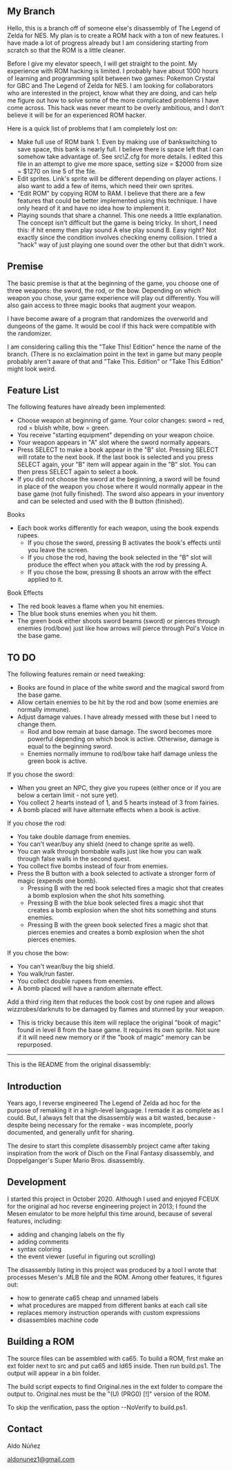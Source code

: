 My Branch
---------

Hello, this is a branch off of someone else's disassembly of The Legend of Zelda for NES. My plan is to create a ROM hack with a ton of new features. I have made a lot of progress already but I am considering starting from scratch so that the ROM is a little cleaner.

Before I give my elevator speech, I will get straight to the point. My experience with ROM hacking is limited. I probably have about 1000 hours of learning and programming split between two games: Pokemon Crystal for GBC and The Legend of Zelda for NES. I am looking for collaborators who are interested in the project, know what they are doing, and can help me figure out how to solve some of the more complicated problems I have come across. This hack was never meant to be overly ambitious, and I don't believe it will be for an experienced ROM hacker.

Here is a quick list of problems that I am completely lost on:
- Make full use of ROM bank 1. Even by making use of bankswitching to save space, this bank is nearly full. I believe there is space left that I can somehow take advantage of. See src\Z.cfg for more details. I edited this file in an attempt to give me more space, setting size = $2000 from size = $1270 on line 5 of the file.
- Edit sprites. Link's sprite will be different depending on player actions. I also want to add a few of items, which need their own sprites.
- "Edit ROM" by copying ROM to RAM. I believe that there are a few features that could be better implemented using this technique. I have only heard of it and have no idea how to implement it.
- Playing sounds that share a channel. This one needs a little explanation. The concept isn't difficult but the game is being tricky. In short, I need this: if hit enemy then play sound A else play sound B. Easy right? Not exactly since the condition involves checking enemy collision. I tried a "hack" way of just playing one sound over the other but that didn't work.


Premise
-------

The basic premise is that at the beginning of the game, you choose one of three weapons: the sword, the rod, or the bow. Depending on which weapon you chose, your game experience will play out differently. You will also gain access to three magic books that augment your weapon.

I have become aware of a program that randomizes the overworld and dungeons of the game. It would be cool if this hack were compatible with the randomizer.

I am considering calling this the "Take This! Edition" hence the name of the branch. (There is no exclaimation point in the text in game but many people probably aren't aware of that and "Take This. Edition" or "Take This Edition" might look weird.

Feature List
------------
The following features have already been implemented:

- Choose weapon at beginning of game. Your color changes: sword = red, rod = bluish white, bow = green.
- You receive "starting equipment" depending on your weapon choice.
- Your weapon appears in "A" slot where the sword normally appears.
- Press SELECT to make a book appear in the "B" slot. Pressing SELECT will rotate to the next book. If the last book is selected and you press SELECT again, your "B" item will appear again in the "B" slot. You can then press SELECT again to select a book.
- If you did not choose the sword at the beginning, a sword will be found in place of the weapon you chose where it would normally appear in the base game (not fully finished). The sword also appears in your inventory and can be selected and used with the B button (finished).


Books
- Each book works differently for each weapon, using the book expends rupees.
	- If you chose the sword, pressing B activates the book's effects until you leave the screen.
	- If you chose the rod, having the book selected in the "B" slot will produce the effect when you attack with the rod by pressing A.
	- If you chose the bow, pressing B shoots an arrow with the effect applied to it.
  
Book Effects
- The red book leaves a flame when you hit enemies.
- The blue book stuns enemies when you hit them.
- The green book either shoots sword beams (sword) or pierces through enemies (rod/bow) just like how arrows will pierce through Pol's Voice in the base game.

TO DO
-----

The following features remain or need tweaking:


- Books are found in place of the white sword and the magical sword from the base game.
- Allow certain enemies to be hit by the rod and bow (some enemies are normally immune).
- Adjust damage values. I have already messed with these but I need to change them.
	- Rod and bow remain at base damage. The sword becomes more powerful depending on which book is active. Otherwise, damage is equal to the beginning sword.
	- Enemies normally immune to rod/bow take half damage unless the green book is active.


If you chose the sword:
- When you greet an NPC, they give you rupees (either once or if you are below a certain limit - not sure yet).
- You collect 2 hearts instead of 1, and 5 hearts instead of 3 from fairies.
- A bomb placed will have alternate effects when a book is active.


If you chose the rod:
- You take double damage from enemies.
- You can't wear/buy any shield (need to change sprite as well).
- You can walk through bombable walls just like how you can walk through false walls in the second quest.
- You collect five bombs instead of four from enemies.
- Press the B button with a book selected to activate a stronger form of magic (expends one bomb).
	- Pressing B with the red book selected fires a magic shot that creates a bomb explosion when the shot hits something.
	- Pressing B with the blue book selected fires a magic shot that creates a bomb explosion when the shot hits something and stuns enemies.
	- Pressing B with the green book selected fires a magic shot that pierces enemies and creates a bomb explosion when the shot pierces enemies.


If you chose the bow:
- You can't wear/buy the big shield.
- You walk/run faster.
- You collect double rupees from enemies.
- A bomb placed will have a random alternate effect.


Add a third ring item that reduces the book cost by one rupee and allows wizzrobes/darknuts to be damaged by flames and stunned by your weapon.
- This is tricky because this item will replace the original "book of magic" found in level 8 from the base game. It requires its own sprite. Not sure if it will need new memory or if the "book of magic" memory can be repurposed.



-----



This is the README from the original disassembly:


Introduction
------------

Years ago, I reverse engineered The Legend of Zelda ad hoc for the purpose of remaking it in
a high-level language. I remade it as complete as I could. But, I always felt that the
disassembly was a bit wasted, because - despite being necessary for the remake - was incomplete,
poorly documented, and generally unfit for sharing.

The desire to start this complete disassembly project came after taking inspiration from
the work of Disch on the Final Fantasy disassembly, and Doppelganger's Super Mario Bros.
disassembly.


Development
-----------

I started this project in October 2020. Although I used and enjoyed FCEUX for the original
ad hoc reverse engineering project in 2013; I found the Mesen emulator to be more helpful this
time around, because of several features, including:

- adding and changing labels on the fly
- adding comments
- syntax coloring
- the event viewer (useful in figuring out scrolling)

The disassembly listing in this project was produced by a tool I wrote that processes Mesen's
.MLB file and the ROM. Among other features, it figures out:

- how to generate ca65 cheap and unnamed labels
- what procedures are mapped from different banks at each call site
- replaces memory instruction operands with custom expressions
- disassembles machine code


Building a ROM
--------------

The source files can be assembled with ca65. To build a ROM, first make an ext folder next to
src and put ca65 and ld65 inside. Then run build.ps1. The output will appear in a bin folder.

The build script expects to find Original.nes in the ext folder to compare the output to.
Original.nes must be the "(U) (PRG0) [!]" version of the ROM.

To skip the verification, pass the option --NoVerify to build.ps1.


Contact
-------

Aldo Núñez

aldonunez1@gmail.com
